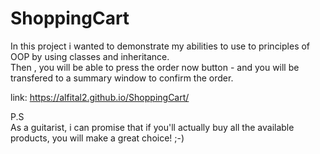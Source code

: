 # ShoppingCart

In this project i wanted to demonstrate my abilities to use to principles of OOP by using classes and inheritance. <br>
Then , you will be able to press the order now button - and you will be transfered to a summary window to confirm the order.<br>

link: https://alfital2.github.io/ShoppingCart/

P.S<br>
As a guitarist, i can promise that if you'll actually buy all the available products, you will make a great choice! ;-)
